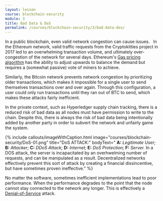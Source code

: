 ```yaml
---
layout: lesson
course: blockchain-security
module: 3
title: Bad Data & DoS
permalink: /courses/blockchain-security/3/bad-data-dos/
---
```

<span class="openingParagraph">In a public blockchain, even valid network congestion can cause issues. </span>&nbsp;
In the Ethereum network, valid traffic requests from the Cryptokitties project in 2017 led to an overwhelming transaction volume, and ultimately over-congestion of the network for several days. Ethereum's <a href="http://theblockchaininstitute.org/what-is-ethereums-gas/" target="_blank" rel="noopener noreferrer">Gas pricing algorithm</a> has the ability to adjust upwards to balance the demand but requires a (somewhat passive) vote of miners to achieve.

Similarly, the Bitcoin network prevents network congestion by prioritizing older transactions, which makes it impossible for a single user to send themselves transactions over and over again. Through this configuration, a user could only run transactions until they ran out of BTC to send, which makes these attacks fairly inefficient.

In the private context, such as Hyperledger supply chain tracking, there is a reduced risk of bad data as all nodes must have permission to write to the chain. Despite this, there is always the risk of bad data being intentionally added by another party in order to subvert the network and unfairly game the system.

{% include callouts/imageWithCaption.html
	image="courses/blockchain-security/DoS-01.png"
	title="DoS ATTACK:"
	bodyText="</b> <b>A:</b> <i>Legitimate User;</i>  <b>B:</b> <i>Attacker;</i>  <b>C:</b> <i>DDoS Attack;</i>  <b>D:</b> <i>Internet;</i> <b>E:</b> <i>DoS Protection;</i> <b>F:</b> <i>Server.</i>
In a DOS attack, the server is incapacitated by an overhwelming number of requests, and can be manipulated as a result. Decentralized networks effectively prevent this sort of attack by creating a financial dissincentive, but have sometimes proven ineffective."
%}

No matter the software, sometimes inefficient implementations lead to poor performance. When the performance degrades to the point that the node cannot stay connected to the network any longer. This is effectively a <a href="https://en.wikipedia.org/wiki/Denial-of-service_attack">Denial-of-Service</a> attack.

